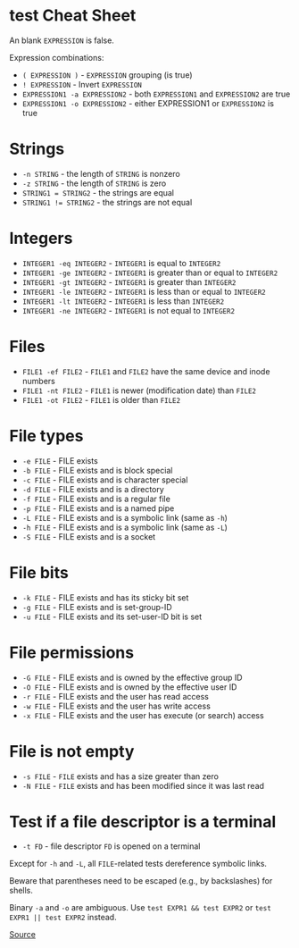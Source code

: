 # test Cheat Sheet

An blank `EXPRESSION` is false.

Expression combinations:

- `( EXPRESSION )` - `EXPRESSION` grouping (is true)
- `! EXPRESSION` - Invert `EXPRESSION`
- `EXPRESSION1 -a EXPRESSION2` - both `EXPRESSION1` and `EXPRESSION2` are true
- `EXPRESSION1 -o EXPRESSION2` - either EXPRESSION1 or `EXPRESSION2` is true

# Strings

- `-n STRING` - the length of `STRING` is nonzero
- `-z STRING` - the length of `STRING` is zero
- `STRING1 = STRING2` - the strings are equal
- `STRING1 != STRING2` - the strings are not equal

# Integers

- `INTEGER1 -eq INTEGER2` - `INTEGER1` is equal to `INTEGER2`
- `INTEGER1 -ge INTEGER2` - `INTEGER1` is greater than or equal to `INTEGER2`
- `INTEGER1 -gt INTEGER2` - `INTEGER1` is greater than `INTEGER2`
- `INTEGER1 -le INTEGER2` - `INTEGER1` is less than or equal to `INTEGER2`
- `INTEGER1 -lt INTEGER2` - `INTEGER1` is less than `INTEGER2`
- `INTEGER1 -ne INTEGER2` - `INTEGER1` is not equal to `INTEGER2`

# Files

- `FILE1 -ef FILE2` - `FILE1` and `FILE2` have the same device and inode numbers
- `FILE1 -nt FILE2` - `FILE1` is newer (modification date) than `FILE2`
- `FILE1 -ot FILE2` - `FILE1` is older than `FILE2`

# File types

- `-e FILE` - FILE exists
- `-b FILE` - FILE exists and is block special
- `-c FILE` - FILE exists and is character special
- `-d FILE` - FILE exists and is a directory
- `-f FILE` - FILE exists and is a regular file
- `-p FILE` - FILE exists and is a named pipe
- `-L FILE` - FILE exists and is a symbolic link (same as `-h`)
- `-h FILE` - FILE exists and is a symbolic link (same as `-L`)
- `-S FILE` - FILE exists and is a socket

# File bits

- `-k FILE` - FILE exists and has its sticky bit set
- `-g FILE` - FILE exists and is set-group-ID
- `-u FILE` - FILE exists and its set-user-ID bit is set

# File permissions

- `-G FILE` - FILE exists and is owned by the effective group ID
- `-O FILE` - FILE exists and is owned by the effective user ID
- `-r FILE` - FILE exists and the user has read access
- `-w FILE` - FILE exists and the user has write access
- `-x FILE` - FILE exists and the user has execute (or search) access

# File is not empty

- `-s FILE` - `FILE` exists and has a size greater than zero
- `-N FILE` - `FILE` exists and has been modified since it was last read

# Test if a file descriptor is a terminal

- `-t FD` - file descriptor `FD` is opened on a terminal

Except for `-h` and `-L`, all `FILE`-related tests dereference symbolic links.

Beware that parentheses need to be escaped (e.g., by backslashes) for shells.

Binary `-a` and `-o` are ambiguous. Use `test EXPR1 && test EXPR2` or `test EXPR1 || test EXPR2` instead.

[Source](https://github.com/zesk/build/docs/test-cheatsheet.md)
